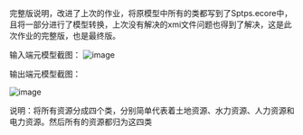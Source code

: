 完整版说明，改进了上次的作业，将原模型中所有的类都写到了Sptps.ecore中，且将一部分进行了模型转换，上次没有解决的xmi文件问题也得到了解决，这是此次作业的完整版，也是最终版。

输入端元模型截图：
![image](https://user-images.githubusercontent.com/76811277/145714515-8d70d26a-246c-4e93-ba2d-3257fd0e26af.png)

输出端元模型截图：

![image](https://user-images.githubusercontent.com/76811277/145714535-b08918e6-206e-4dfe-9fdc-b87644d39258.png)


说明：将所有资源分成四个类，分别简单代表着土地资源、水力资源、人力资源和电力资源。然后所有的资源都归为这四类



